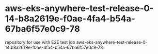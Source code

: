 # aws-eks-anywhere-test-release-0-14-b8a2619e-f0ae-4fa4-b54a-67ba6f57e0c9-78
repository for use with E2E test job aws-eks-anywhere-test-release-0-14:b8a2619e-f0ae-4fa4-b54a-67ba6f57e0c9-78
